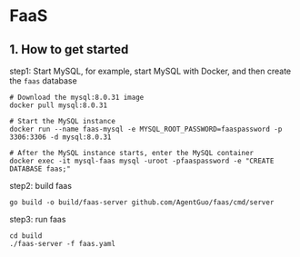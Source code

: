 # FaaS

## 1. How to get started

step1: Start MySQL, for example, start MySQL with Docker, and then create the `faas` database

```shell
# Download the mysql:8.0.31 image
docker pull mysql:8.0.31

# Start the MySQL instance
docker run --name faas-mysql -e MYSQL_ROOT_PASSWORD=faaspassword -p 3306:3306 -d mysql:8.0.31

# After the MySQL instance starts, enter the MySQL container
docker exec -it mysql-faas mysql -uroot -pfaaspassword -e "CREATE DATABASE faas;"
```

step2: build faas

```shell
go build -o build/faas-server github.com/AgentGuo/faas/cmd/server
```

step3: run faas

```shell
cd build
./faas-server -f faas.yaml
```